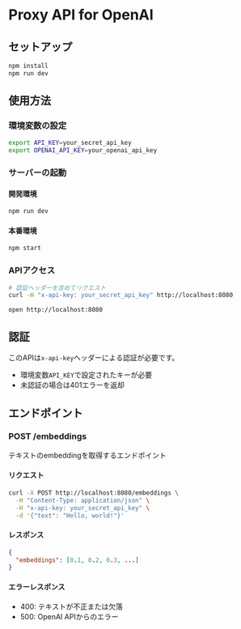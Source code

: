 # Proxy API for OpenAI

## セットアップ

```bash
npm install
npm run dev
```

## 使用方法

### 環境変数の設定
```bash
export API_KEY=your_secret_api_key
export OPENAI_API_KEY=your_openai_api_key
```

### サーバーの起動

#### 開発環境
```bash
npm run dev
```

#### 本番環境
```bash
npm start
```

### APIアクセス
```bash
# 認証ヘッダーを含めてリクエスト
curl -H "x-api-key: your_secret_api_key" http://localhost:8080
```

```
open http://localhost:8080
```

## 認証

このAPIは`x-api-key`ヘッダーによる認証が必要です。
- 環境変数`API_KEY`で設定されたキーが必要
- 未認証の場合は401エラーを返却

## エンドポイント

### POST /embeddings
テキストのembeddingを取得するエンドポイント

#### リクエスト
```bash
curl -X POST http://localhost:8080/embeddings \
  -H "Content-Type: application/json" \
  -H "x-api-key: your_secret_api_key" \
  -d '{"text": "Hello, world!"}'
```

#### レスポンス
```json
{
  "embeddings": [0.1, 0.2, 0.3, ...]
}
```

#### エラーレスポンス
- 400: テキストが不正または欠落
- 500: OpenAI APIからのエラー
